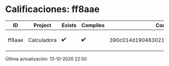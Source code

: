 # Calificaciones: ff8aae
|ID|Project|Exists|Compiles|CommitHash|CommitDate|CheckDate|Comments|
|-|-|-|-|-|-|-|-|
|ff8aae|Calculadora|✔️|✔️|390c014d190483021bb31f9e2bb9d2cd4a30f3ac|12-10-2020 15:19:54|13-10-2020 22:50:48|NULL|

Última actualización: 13-10-2020 22:50